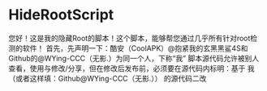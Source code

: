 # HideRootScript
您好！这是我的隐藏Root的脚本！这个脚本，能够帮您通过几乎所有针对root检测的软件！
首先，先声明一下：酷安（CoolAPK）@抱紧我的玄黑黑鲨4S和Github的@WYing-CCC（无影.）为同一个人，下称“我”
脚本源代码允许被别人查看，使用与修改/分享，但在修改后发布前，必须要在源代码内标明：基于 我（或者这样填：Github@WYing-CCC（无影.）） 的源代码二改
